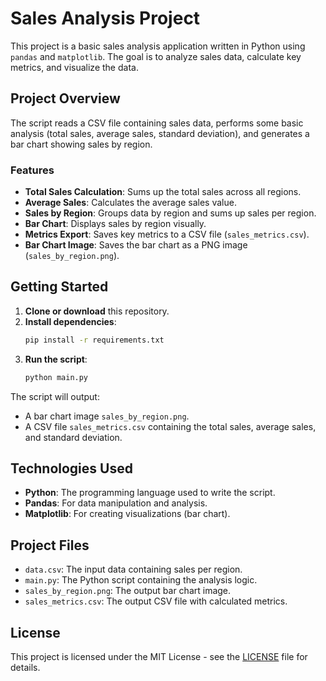# Sales Analysis Project

This project is a basic sales analysis application written in Python using `pandas` and `matplotlib`. The goal is to analyze sales data, calculate key metrics, and visualize the data.

## Project Overview

The script reads a CSV file containing sales data, performs some basic analysis (total sales, average sales, standard deviation), and generates a bar chart showing sales by region.

### Features
- **Total Sales Calculation**: Sums up the total sales across all regions.
- **Average Sales**: Calculates the average sales value.
- **Sales by Region**: Groups data by region and sums up sales per region.
- **Bar Chart**: Displays sales by region visually.
- **Metrics Export**: Saves key metrics to a CSV file (`sales_metrics.csv`).
- **Bar Chart Image**: Saves the bar chart as a PNG image (`sales_by_region.png`).

## Getting Started

1. **Clone or download** this repository.
2. **Install dependencies**:
    ```bash
    pip install -r requirements.txt
    ```
3. **Run the script**:
    ```bash
    python main.py
    ```

The script will output:
- A bar chart image `sales_by_region.png`.
- A CSV file `sales_metrics.csv` containing the total sales, average sales, and standard deviation.

## Technologies Used

- **Python**: The programming language used to write the script.
- **Pandas**: For data manipulation and analysis.
- **Matplotlib**: For creating visualizations (bar chart).
  
## Project Files
- `data.csv`: The input data containing sales per region.
- `main.py`: The Python script containing the analysis logic.
- `sales_by_region.png`: The output bar chart image.
- `sales_metrics.csv`: The output CSV file with calculated metrics.

## License

This project is licensed under the MIT License - see the [LICENSE](LICENSE) file for details.
